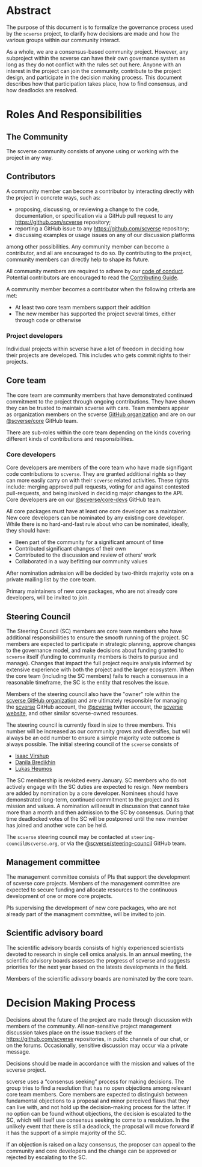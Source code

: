 # Abstract

The purpose of this document is to formalize the governance process used by the `scverse` project, to clarify how decisions are made and how the various groups within our community interact.

As a whole, we are a consensus-based community project.
However, any subproject within the scverse can have their own governance system as long as they do not conflict with the rules set out here.
Anyone with an interest in the project can join the community, contribute to the project design, and participate in the decision making process.
This document describes how that participation takes place, how to find consensus, and how deadlocks are resolved.

# Roles And Responsibilities

## The Community

The scverse community consists of anyone using or working with the project in any way.

## Contributors

A community member can become a contributor by interacting directly with the project in concrete ways, such as:

- proposing, discussing, or reviewing a change to the code, documentation, or specification via a GitHub pull request to any https://github.com/scverse repository;
- reporting a GitHub issue to any https://github.com/scverse repository;
- discussing examples or usage issues on any of our discussion platforms

among other possibilities.
Any community member can become a contributor, and all are encouraged to do so.
By contributing to the project, community members can directly help to shape its future.

All community members are required to adhere by our [code of conduct](https://scverse.org/about/code_of_conduct/).
Potential contributors are encouraged to read the [Contributing Guide](https://scanpy.readthedocs.io/en/stable/dev/index.html).

A community member becomes a contributor when the following criteria are met:

- At least two core team members support their addition
- The new member has supported the project several times, either through code or otherwise

### Project developers

Individual projects within scverse have a lot of freedom in deciding how their projects are developed.
This includes who gets commit rights to their projects.

## Core team

The core team are community members that have demonstrated continued commitment to the project through ongoing contributions.
They have shown they can be trusted to maintain scverse with care.
Team members appear as organization members on the scverse [GitHub organization](https://github.com/orgs/scverse/people) and are on our [@scverse/core](https://github.com/orgs/scverse/teams/core) GitHub team.

There are sub-roles within the core team depending on the kinds covering different kinds of contributions and responsibilities.

### Core developers

Core developers are members of the core team who have made signifigant code contributions to `scverse`.
They are granted additional rights so they can more easily carry on with their `scverse` related activities.
These rights include: merging approved pull requests, voting for and against contested pull-requests, and being involved in deciding major changes to the API.
Core developers are on our [@scverse/core-devs](https://github.com/orgs/scverse/teams/core-devs) GitHub team. 

All core packages must have at least one core developer as a maintainer.
New core developers can be nominated by any existing core developer. 
While there is no hard-and-fast rule about who can be nominated, ideally, they should have: 

* Been part of the community for a significant amount of time
* Contributed significant changes of their own
* Contributed to the discussion and review of others' work
* Collaborated in a way befitting our community values

After nomination admission will be decided by two-thirds majority vote on a private mailing list by the core team.

Primary maintainers of new core packages, who are not already core developers, will be invited to join.

## Steering Council

The Steering Council (SC) members are core team members who have additional responsibilities to ensure the smooth running of the project.
SC members are expected to participate in strategic planning, approve changes to the governance model, and make decisions about funding granted to `scverse` itself (funding to community members is theirs to pursue and manage). Changes that impact the full project require analysis informed by extensive experience with both the project and the larger ecosystem.
When the core team (including the SC members) fails to reach a consensus in a reasonable timeframe, the SC is the entity that resolves the issue.

Members of the steering council also have the "owner" role within the [scverse GitHub organization](https://github.com/scverse/)
and are ultimately responsible for managing the [scverse](https://github.com/scverse) GitHub account, the [@scverse](https://twitter.com/scanpy_team)
twitter account, the [scverse website](https://scverse.org), and other similar scverse-owned resources.

The steering council is currently fixed in size to three members.
This number will be increased as our community grows and diversifies, but will always be an odd number to ensure a simple majority vote outcome is always possible. 
The initial steering council of the `scverse` consists of

* [Isaac Virshup](https://github.com/ivirshup)
* [Danila Bredikhin](https://github.com/gtca)
* [Lukas Heumos](https://github.com/Zethson)

The SC membership is revisited every January.
SC members who do not actively engage with the SC duties are expected to resign.
New members are added by nomination by a core developer.
Nominees should have demonstrated long-term, continued commitment to the project and its mission and values.
A nomination will result in discussion that cannot take more than a month and then admission to the SC by consensus.
During that time deadlocked votes of the SC will be postponed until the new member has joined and another vote can be held.

The `scverse` steering council may be contacted at `steering-council@scverse.org`, or via the [@scverse/steering-council](https://github.com/orgs/scverse/teams/steering-council) GitHub team.

## Management committee

The management committee consists of PIs that support the development of scverse core projects. Members of the management committee are expected to secure funding and allocate resources to the continuous development of one or more core projects. 

PIs supervising the development of new core packages, who are not already part of the managment committee, will be invited to join.

## Scientific advisory board

The scientific advisory boards consists of highly experienced scientists devoted to research in single cell omics analysis. In an annual meeting, the scientific advisory boards assesses the progress of scverse and suggests priorities for the next year based on the latests developments in the field. 

Members of the scientific adivsory boards are nominated by the core team. 

# Decision Making Process

Decisions about the future of the project are made through discussion with members of the community.
All non-sensitive project management discussion takes place on the issue trackers of the https://github.com/scverse repositories, in public channels of our chat, or on the forums.
Occasionally, sensitive discussion may occur via a private message.

Decisions should be made in accordance with the mission and values of the scverse project.

scverse uses a “consensus seeking” process for making decisions.
The group tries to find a resolution that has no open objections among relevant core team members.
Core members are expected to distinguish between fundamental objections to a proposal and minor perceived flaws that they can live with, and not hold up the decision-making process for the latter.
If no option can be found without objections, the decision is escalated to the SC, which will itself use consensus seeking to come to a resolution.
In the unlikely event that there is still a deadlock, the proposal will move forward if it has the support of a simple majority of the SC.

If an objection is raised on a lazy consensus, the proposer can appeal to the community and core developers and the change can be approved or rejected by escalating to the SC.
